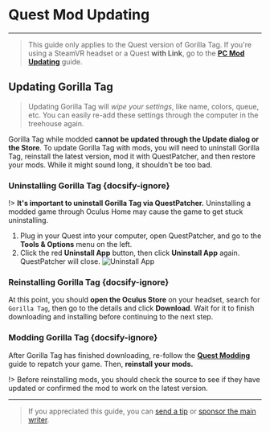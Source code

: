 # Quest Mod Updating
---
>
> This guide only applies to the Quest version of Gorilla Tag. If you're using a SteamVR headset or a Quest **with Link**, go to the [**PC Mod Updating**](pc-updating) guide.

<div class="horizontal bordered" data-ea-publisher="gorillatagmodding-burrito-software" data-ea-type="image" data-ea-manual="true" id="quest-mod-updating"></div>

## Updating Gorilla Tag

> Updating Gorilla Tag will *wipe your settings*, like name, colors, queue, etc. You can easily re-add these settings through the computer in the treehouse again.

Gorilla Tag while modded **cannot be updated through the Update dialog or the Store**. To update Gorilla Tag with mods, you will need to uninstall Gorilla Tag, reinstall the latest version, mod it with QuestPatcher, and then restore your mods. While it might sound long, it shouldn't be too bad.

### Uninstalling Gorilla Tag {docsify-ignore}

!> **It's important to uninstall Gorilla Tag via QuestPatcher.** Uninstalling a modded game through Oculus Home may cause the game to get stuck uninstalling.

1. Plug in your Quest into your computer, open QuestPatcher, and go to the **Tools & Options** menu on the left.
2. Click the red **Uninstall App** button, then click **Uninstall App** again. QuestPatcher will close. ![Uninstall App](/docs/files/uninstallapp.png)

### Reinstalling Gorilla Tag {docsify-ignore}

At this point, you should **open the Oculus Store** on your headset, search for `Gorilla Tag`, then go to the details and click **Download**. Wait for it to finish downloading and installing before continuing to the next step.

### Modding Gorilla Tag {docsify-ignore}

After Gorilla Tag has finished downloading, re-follow the [**Quest Modding**](quest-guide) guide to repatch your game. Then, **reinstall your mods.**

!> Before reinstalling mods, you should check the source to see if they have updated or confirmed the mod to work on the latest version.

---

> If you appreciated this guide, you can [send a tip](https://streamelements.com/burritosoft/tip) or [sponsor the main writer](https://github.com/sponsors/burritosoftware).